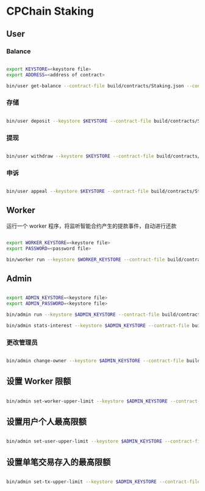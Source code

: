 # CPChain Staking

## User

### Balance

```bash

export KEYSTORE=<keystore file>
export ADDRESS=<address of contract>

bin/user get-balance --contract-file build/contracts/Staking.json --contract-addr $ADDRESS 1455d180e3ade94ebd9cc324d22a9065d1f5f575

```

### 存储

```bash

bin/user deposit --keystore $KEYSTORE --contract-file build/contracts/Staking.json --contract-addr $ADDRESS 5

```

### 提现

```bash

bin/user withdraw --keystore $KEYSTORE --contract-file build/contracts/Staking.json --contract-addr $ADDRESS 1

```

### 申诉

```bash

bin/user appeal --keystore $KEYSTORE --contract-file build/contracts/Staking.json --contract-addr $ADDRESS

```

## Worker

运行一个 worker 程序，将监听智能合约产生的提款事件，自动进行还款

```bash

export WORKER_KEYSTORE=<keystore file>
export PASSWORD=<password file>

bin/worker run --keystore $WORKER_KEYSTORE --contract-file build/contracts/Staking.json --contract-addr $ADDRESS --password $PASSWORD

```

## Admin

```bash

export ADMIN_KEYSTORE=<keystore file>
export ADMIN_PASSWORD=<keystore file>

bin/admin run --keystore $ADMIN_KEYSTORE --contract-file build/contracts/Staking.json --password $ADMIN_PASSWORD

bin/admin stats-interest --keystore $ADMIN_KEYSTORE --contract-file build/contracts/Staking.json --password $ADMIN_PASSWORD

```

### 更改管理员

```bash

bin/admin change-owner --keystore $ADMIN_KEYSTORE --contract-file build/contracts/Staking.json <new owner>

```

## 设置 Worker 限额

```bash

bin/admin set-worker-upper-limit --keystore $ADMIN_KEYSTORE --contract-file build/contracts/Staking.json 1200000

```

## 设置用户个人最高限额

```bash

bin/admin set-user-upper-limit --keystore $ADMIN_KEYSTORE --contract-file build/contracts/Staking.json 500000

```

## 设置单笔交易存入的最高限额

```bash

bin/admin set-tx-upper-limit --keystore $ADMIN_KEYSTORE --contract-file build/contracts/Staking.json 50000

```
